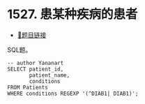 # 1527. 患某种疾病的患者

- [🔗题目链接](https://leetcode-cn.com/problems/patients-with-a-condition/)

SQL题。

```mysql
-- author Yananart
SELECT patient_id,
       patient_name,
       conditions
FROM Patients
WHERE conditions REGEXP '(^DIAB1| DIAB1)';
```
